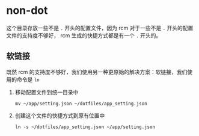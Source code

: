 # non-dot

这个目录存放一些不是 `.` 开头的配置文件，因为 rcm 对于一些不是 `.` 开头的配置文件的支持度不够好，
rcm 生成的快捷方式都是有一个 `.` 开头的。

## 软链接

既然 rcm 的支持度不够好，我们使用另一种更原始的解决方案：软链接，我们使用的命令是 `ln`

1. 移动配置文件到统一目录中
    ```shell
    mv ~/app/setting.json ~/dotfiles/app_setting.json
    ```

2. 创建这个文件的快捷方式到原有位置中
   ```shell
   ln -s ~/dotfiles/app_setting.json ~/app/setting.json
   ```

